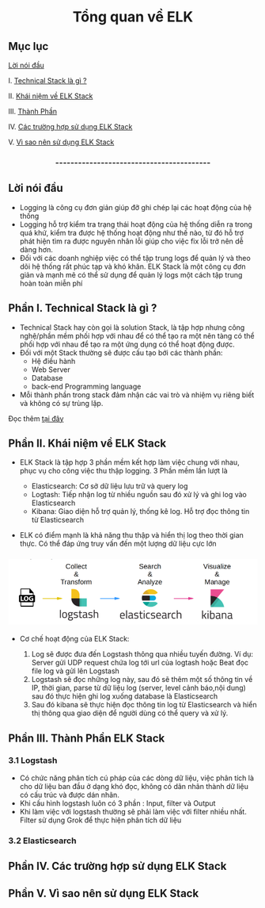 <h1 align="center">Tổng quan về ELK</h1>

## Mục lục
[Lời nói đầu](#loinoidau)

I.  [Technical Stack là gì ?](#technicalstack)

II. [Khái niệm về ELK Stack](#ELKstack)

III. [Thành Phần](#thanhphan)

IV. [Các trường hợp sử dụng ELK Stack](#sudung)

V. [Vì sao nên sử dụng ELK Stack](#visao)

<h3 align="center">-----------------------------------------</h3>

## <a name="loinoidau"></a>Lời nói đầu

- Logging là công cụ đơn giản giúp đỡ ghi chép lại các hoạt động của hệ thống 
- Logging hỗ trợ kiểm tra trạng thái hoạt động của hệ thống diễn ra trong quá khứ, kiểm tra được hệ thống hoạt động như thế nào, từ đó hỗ trợ phát hiện tìm ra được nguyên nhân lỗi giúp cho việc fix lỗi trở nên dễ dàng hơn.
- Đối với các doanh nghiệp việc có thể tập trung logs để quản lý và theo dõi hệ thống rất phúc tạp và khó khăn. ELK Stack là một công cụ đơn giản và mạnh mẽ có thể sử dụng để quản lý logs một cách tập trung hoàn toàn miễn phí


## Phần I. <a name="technicalstack"></a>Technical Stack là gì ?
- Technical Stack hay còn gọi là solution Stack, là tập hợp nhưng công nghệ/phần mềm phối hợp với nhau để có thể tạo ra một nên tàng có thể phối hợp với nhau để tạo ra một ứng dụng có thể hoạt động được.
- Đối với một Stack thường sẽ được cấu tạo bới các thành phần:
  - Hệ điều hành
  - Web Server
  - Database
  - back-end Programming language
- Mỗi thành phần trong stack đảm nhận các vai trò và nhiệm vụ riêng biết và không có sự trùng lặp.

Đọc thêm [tại đây](https://toidicodedao.com/2017/05/23/giai-thich-technical-stack-la-gi/)
## Phần II. <a name="ELKstack"></a>Khái niệm về ELK Stack
- ELK Stack là tập hợp 3 phần mềm kết hợp làm việc chung với nhau, phục vụ cho công việc thu thập logging. 3 Phần mềm lần lượt là
  - Elasticsearch: Cơ sở dữ liệu lưu trữ và query log
  - Logtash: Tiếp nhận log từ nhiều nguồn sau đó xử lý và ghi log vào Elasticsearch
  - Kibana: Giao diện hỗ trợ quản lý, thống kê log. Hỗ trợ đọc thông tin từ Elasticsearch

-  ELK có điểm mạnh là khả năng thu thập và hiển thị log theo thời gian thực. Có thể đáp ứng truy vấn đến một lượng dữ liệu cực lớn


<h3 align="center"><img src="../../ELK-Stack/03-Images/dosc/1.png"></h3>

- Cơ chế hoạt động của ELK Stack:

  1. Log sẽ được đưa đến Logstash thông qua nhiều tuyến đường. Ví dụ: Server gửi UDP request chứa log tới url của logtash hoặc Beat đọc file log và gửi lên Logstash
  2. Logstash sẽ đọc những log này, sau đó sẽ thêm một số thông tin về IP, thời gian, parse từ dữ liệu log (server, level cảnh báo,nội dung) sau đó thực hiện ghi log xuống database là Elasticsearch
  3. Sau đó kibana sẽ thực hiện đọc thông tin log từ Elasticsearch và hiển thị thông qua giao diện để người dùng có thể query và xử lý.



## Phần III. <a name="thanhphan"></a>Thành Phần ELK Stack
### 3.1 Logstash
- Có chức năng phân tích cú pháp của các dòng dữ liệu, việc phân tích là cho dữ liệu ban đầu ở dạng khó đọc, không có dãn nhãn thành dữ liệu có cấu trúc và được dán nhãn.
- Khi cấu hình logstash luôn có 3 phần : Input, filter và Output
- Khi làm việc với logstash thường sẽ phải làm việc với filter nhiều nhất. Filter sử dụng Grok để thực hiện phân tích dữ liệu 

### 3.2 Elasticsearch

## Phần IV. <a name="sudung"></a>Các trường hợp sử dụng ELK Stack
## Phần V. <a name="visao"></a>Vì sao nên sử dụng ELK Stack

 